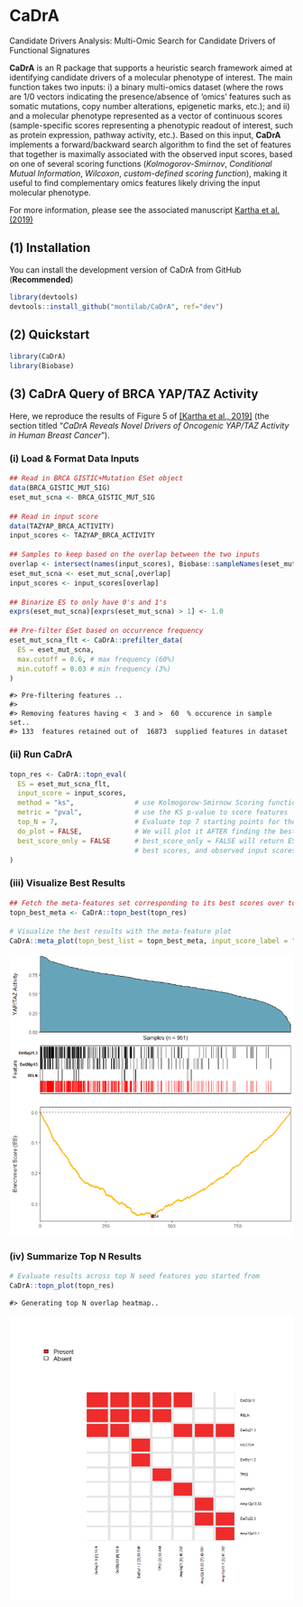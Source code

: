 
<!-- README.md is generated from README.Rmd. Please edit that file -->

# CaDrA

<!-- badges: start -->
<!-- [![R-CMD-check](https://github.com/montilab/CaDrA/workflows/R-CMD-check/badge.svg)](https://github.com/montilab/CaDrA/actions) -->
<!-- badges: end -->

Candidate Drivers Analysis: Multi-Omic Search for Candidate Drivers of
Functional Signatures

**CaDrA** is an R package that supports a heuristic search framework
aimed at identifying candidate drivers of a molecular phenotype of
interest. The main function takes two inputs: i) a binary multi-omics
dataset (where the rows are 1/0 vectors indicating the presence/absence
of ‘omics’ features such as somatic mutations, copy number alterations,
epigenetic marks, etc.); and ii) and a molecular phenotype represented
as a vector of continuous scores (sample-specific scores representing a
phenotypic readout of interest, such as protein expression, pathway
activity, etc.). Based on this input, **CaDrA** implements a
forward/backward search algorithm to find the set of features that
together is maximally associated with the observed input scores, based
on one of several scoring functions (*Kolmogorov-Smirnov*, *Conditional
Mutual Information*, *Wilcoxon*, *custom-defined scoring function*),
making it useful to find complementary omics features likely driving the
input molecular phenotype.

For more information, please see the associated manuscript [Kartha et
al. (2019)](https://www.frontiersin.org/articles/10.3389/fgene.2019.00121/full)

## (1) Installation

You can install the development version of CaDrA from GitHub
(**Recommended**)

``` r
library(devtools)
devtools::install_github("montilab/CaDrA", ref="dev")
```

## (2) Quickstart

``` r
library(CaDrA)
library(Biobase)
```

## (3) CaDrA Query of BRCA YAP/TAZ Activity

Here, we reproduce the results of Figure 5 of [\[Kartha et al.,
2019\]](https://www.frontiersin.org/articles/10.3389/fgene.2019.00121/full)
(the section titled “*CaDrA Reveals Novel Drivers of Oncogenic YAP/TAZ
Activity in Human Breast Cancer*”).

### (i) Load & Format Data Inputs

``` r
## Read in BRCA GISTIC+Mutation ESet object
data(BRCA_GISTIC_MUT_SIG)
eset_mut_scna <- BRCA_GISTIC_MUT_SIG

## Read in input score
data(TAZYAP_BRCA_ACTIVITY)
input_scores <- TAZYAP_BRCA_ACTIVITY

## Samples to keep based on the overlap between the two inputs
overlap <- intersect(names(input_scores), Biobase::sampleNames(eset_mut_scna))
eset_mut_scna <- eset_mut_scna[,overlap]
input_scores <- input_scores[overlap]

## Binarize ES to only have 0's and 1's
exprs(eset_mut_scna)[exprs(eset_mut_scna) > 1] <- 1.0

## Pre-filter ESet based on occurrence frequency
eset_mut_scna_flt <- CaDrA::prefilter_data(
  ES = eset_mut_scna,
  max.cutoff = 0.6, # max frequency (60%)
  min.cutoff = 0.03 # min frequency (3%)
) 
```

    #> Pre-filtering features ..
    #> 
    #> Removing features having <  3 and >  60  % occurence in sample set..
    #> 133  features retained out of  16873  supplied features in dataset

### (ii) Run CaDrA

``` r
topn_res <- CaDrA::topn_eval(
  ES = eset_mut_scna_flt,
  input_score = input_scores,
  method = "ks",               # use Kolmogorow-Smirnow Scoring function 
  metric = "pval",             # use the KS p-value to score features
  top_N = 7,                   # Evaluate top 7 starting points for the search
  do_plot = FALSE,             # We will plot it AFTER finding the best hits
  best_score_only = FALSE      # best_score_only = FALSE will return ESet, its corresponding
                               # best scores, and observed input scores for top 7 features searches
)
```

### (iii) Visualize Best Results

``` r
## Fetch the meta-features set corresponding to its best scores over top N features searches
topn_best_meta <- CaDrA::topn_best(topn_res)

# Visualize the best results with the meta-feature plot
CaDrA::meta_plot(topn_best_list = topn_best_meta, input_score_label = "YAP/TAZ Activity")
```

<img src="README_files/figure-gfm/visualize.best-1.png" style="display: block; margin: auto;" />

### (iv) Summarize Top N Results

``` r
# Evaluate results across top N seed features you started from
CaDrA::topn_plot(topn_res) 
```

    #> Generating top N overlap heatmap..

<img src="README_files/figure-gfm/summarize-1.png" style="display: block; margin: auto;" />
